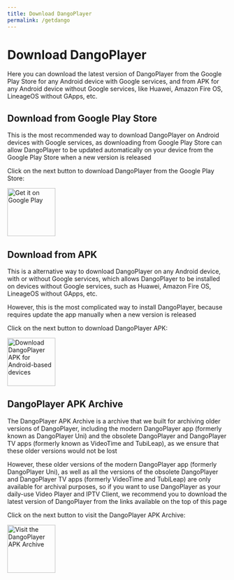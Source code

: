 ```yaml
---
title: Download DangoPlayer 
permalink: /getdango
---
```

# Download DangoPlayer
Here you can download the latest version of DangoPlayer from the Google Play Store for any Android device with Google services, and from APK for any Android device without Google services, like Huawei, Amazon Fire OS, LineageOS without GApps, etc.

## Download from Google Play Store 
This is the most recommended way to download DangoPlayer on Android devices with Google services, as downloading from Google Play Store can allow DangoPlayer to be updated automatically on your device from the Google Play Store when a new version is released

Click on the next button to download DangoPlayer from the Google Play Store:

<a href='https://play.google.com/store/apps/details?id=com.brunochanrio.dangoplayeruni&pcampaignid=pcampaignidMKT-Other-global-all-co-prtnr-py-PartBadge-Mar2515-1'><img alt='Get it on Google Play' height='110' src='https://play.google.com/intl/en_us/badges/static/images/badges/en_badge_web_generic.png'/></a>

## Download from APK
This is a alternative way to download DangoPlayer on any Android device, with or without Google services, which allows DangoPlayer to be installed on devices without Google services, such as Huawei, Amazon Fire OS, LineageOS without GApps, etc.

However, this is the most complicated way to install DangoPlayer, because requires update the app manually when a new version is released

Click on the next button to download DangoPlayer APK:

<a href="https://brunochanrio.github.io/DangoPlayer/getdango/apk"><img alt="Download DangoPlayer APK for Android-based devices" height="110" src="https://brunochanrio.github.io/DangoPlayer/assets/GetAndroidAPK.png"/></a>

## DangoPlayer APK Archive 
The DangoPlayer APK Archive is a archive that we built for archiving older versions of DangoPlayer, including the modern DangoPlayer app (formerly known as DangoPlayer Uni) and the obsolete DangoPlayer and DangoPlayer TV apps (formerly known as VideoTime and TubiLeap), as we ensure that these older versions would not be lost

However, these older versions of the modern DangoPlayer app (formerly DangoPlayer Uni), as well as all the versions of the obsolete DangoPlayer and DangoPlayer TV apps (formerly VideoTime and TubiLeap) are only available for archival purposes, so if you want to use DangoPlayer as your daily-use Video Player and IPTV Client, we recommend you to download the latest version of DangoPlayer from the links available on the top of this page

Click on the next button to visit the DangoPlayer APK Archive:

<a href="https://brunochanrio.github.io/DangoPlayer/apkarchive"><img alt="Visit the DangoPlayer APK Archive" height="110" src="https://brunochanrio.github.io/DangoPlayer/assets/VisitAPKArchive.png"/></a>
